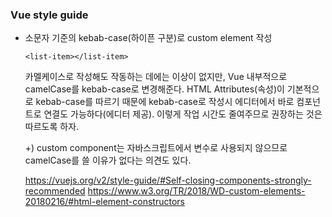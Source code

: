 ### Vue style guide

* 소문자 기준의 kebab-case(하이픈 구분)로 custom element 작성
  ```
  <list-item></list-item>
  ```
  카멜케이스로 작성해도 작동하는 데에는 이상이 없지만, Vue 내부적으로 camelCase를 kebab-case로 변경해준다. HTML Attributes(속성)이 기본적으로 kebab-case를 따르기 때문에 kebab-case로 작성시 에디터에서 바로 컴포넌트로 연결도 가능하다(에디터 제공). 이렇게 작업 시간도 줄여주므로 권장하는 것은 따르도록 하자.
  
  +) custom component는 자바스크립트에서 변수로 사용되지 않으므로 camelCase를 쓸 이유가 없다는 의견도 있다.

  https://vuejs.org/v2/style-guide/#Self-closing-components-strongly-recommended
  https://www.w3.org/TR/2018/WD-custom-elements-20180216/#html-element-constructors